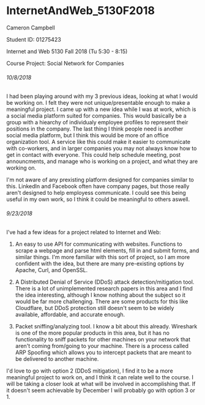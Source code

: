 # InternetAndWeb_5130F2018
Cameron Campbell

Student ID: 01275423

Internet and Web 5130 Fall 2018 (Tu 5:30 - 8:15)

Course Project: Social Network for Companies

###### 10/8/2018
I had been playing around with my 3 previous ideas, looking at what I would be working on. I felt they were not unique/presentable enough to make a meaningful project. I came up with a new idea while I was at work, which is a social media platform suited for companies. This would basically be a group with a hiearchy of individualy employee profiles to represent their positions in the company. The last thing I think people need is another social media platform, but I think this would be more of an office organization tool. A service like this could make it easier to communicate with co-workers, and in larger companies you may not always know how to get in contact with everyone. This could help schedule meeting, post announcments, and manage who is working on a project, and what they are working on.

I'm not aware of any prexisting platform designed for companies similar to this. LinkedIn and Facebook often have company pages, but those really aren't designed to help employess communicate. I could see this being useful in my own work, so I think it could be meaningful to others aswell.


###### 9/23/2018
I've had a few ideas for a project related to Internet and Web:
1) An easy to use API for communicating with websites. Functions to scrape a webpage and parse html elements, fill in and submit forms, and similar things. I'm more familiar with this sort of project, so I am more confident with the idea, but there are many pre-existing options by Apache, Curl, and OpenSSL.

2) A Distributed Denial of Service (DDoS) attack detection/mitigation tool. There is a lot of unimplemented research papers in this area and I find the idea interesting, although I know nothing about the subject so it would be far more challenging. There are some products for this like Cloudflare, but DDoS protection still doesn't seem to be widely available, affordable, and accurate enough.

3) Packet sniffing/analyzing tool. I know a bit about this already. Wireshark is one of the more popular products in this area, but it has no functionality to sniff packets for other machines on your network that aren't coming from/going to your machine. There is a process called ARP Spoofing which allows you to intercept packets that are meant to be delivered to another machine.

I'd love to go with option 2 (DDoS mitigation), I find it to be a more meaningful project to work on, and I think it can relate well to the course. I will be taking a closer look at what will be involved in accomplishing that. If it doesn't seem achievable by December I will probably go with option 3 or 1.
